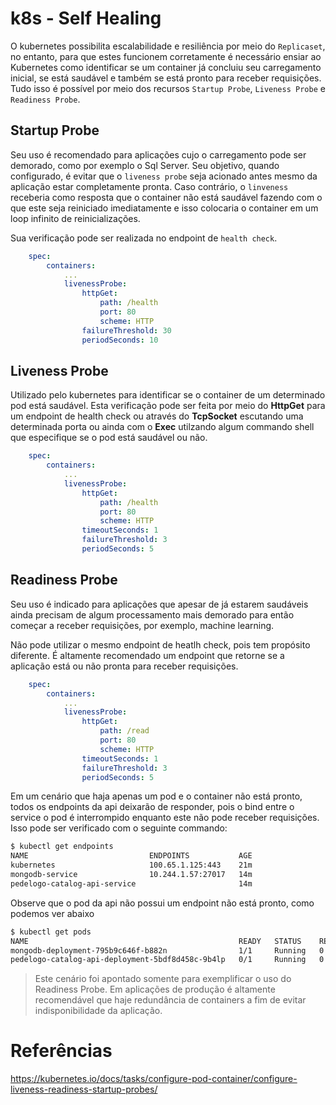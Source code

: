 # **k8s -  Self Healing**

O kubernetes possibilita escalabilidade e resiliência por meio do `Replicaset`, no entanto, para que estes funcionem corretamente é necessário ensiar ao Kubernetes como identificar se um container já concluiu seu carregamento inicial, se está saudável e também se está pronto para receber requisições. Tudo isso é possível por meio dos recursos `Startup Probe`, `Liveness Probe` e `Readiness Probe`.


## **Startup Probe** 
Seu uso é recomendado para aplicações cujo o carregamento pode ser demorado, como por exemplo o Sql Server. Seu objetivo, quando configurado, é evitar que o `liveness probe` seja acionado antes mesmo da aplicação estar completamente pronta. Caso contrário, o `linveness` receberia como resposta que o container não está saudável fazendo com o que este seja reiniciado imediatamente e isso colocaria o container em um loop infinito de reinicializações.

Sua verificação pode ser realizada no endpoint de `health check`.
```yaml
    spec:
        containers:
            ...
            livenessProbe:
                httpGet:
                    path: /health
                    port: 80
                    scheme: HTTP                
                failureThreshold: 30
                periodSeconds: 10
```


## **Liveness Probe** 
Utilizado pelo kubernetes para identificar se o container de um determinado pod está saudável. Esta verificação pode ser feita por meio do **HttpGet** para um endpoint de health check ou através do **TcpSocket** escutando uma determinada porta ou ainda com o **Exec** utilzando algum commando shell que especifique se o pod está saudável ou não.

```yaml
    spec:
        containers:
            ...
            livenessProbe:
                httpGet:
                    path: /health
                    port: 80
                    scheme: HTTP
                timeoutSeconds: 1
                failureThreshold: 3
                periodSeconds: 5
```

 

## **Readiness Probe**
Seu uso é indicado para aplicações que apesar de já estarem saudáveis ainda precisam de algum processamento mais demorado para então começar a receber requisições, por exemplo, machine learning.

Não pode utilizar o mesmo endpoint de heatlh check, pois tem propósito diferente. É altamente recomendado um endpoint que retorne se a aplicação está ou não pronta para receber requisições.

```yaml
    spec:
        containers:
            ...
            livenessProbe:
                httpGet:
                    path: /read
                    port: 80
                    scheme: HTTP
                timeoutSeconds: 1
                failureThreshold: 3
                periodSeconds: 5
```

Em um cenário que haja apenas um pod e o container não está pronto, todos os endpoints da api deixarão de responder, pois o bind entre o service o pod é interrompido enquanto este não pode receber requisições. Isso pode ser verificado com o seguinte commando:

```bash
$ kubectl get endpoints
NAME                           ENDPOINTS           AGE
kubernetes                     100.65.1.125:443    21m
mongodb-service                10.244.1.57:27017   14m
pedelogo-catalog-api-service                       14m
```
Observe que o pod da api não possui um endpoint não está pronto, como podemos ver abaixo
```bash
$ kubectl get pods
NAME                                               READY   STATUS    RESTARTS   AGE 
mongodb-deployment-795b9c646f-b882n                1/1     Running   0          19m 
pedelogo-catalog-api-deployment-5bdf8d458c-9b4lp   0/1     Running   0          7m1s
```
> Este cenário foi apontado somente para exemplificar o uso do Readiness Probe. Em aplicações de produção é altamente recomendável que haje redundância de containers a fim de evitar indisponibilidade da aplicação.



# Referências
https://kubernetes.io/docs/tasks/configure-pod-container/configure-liveness-readiness-startup-probes/
